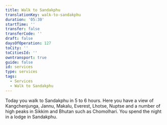 ```yaml
---
title: Walk to Sandakphu
translationKey: walk-to-sandakphu
duration: '05:30'
startTime: ''
transfer: false
transferCode: ''
draft: false
daysOfOperation: 127
toCity: ''
toCitiesId: ''
owntransport: true
guide: false
id: services
type: services
tags:
  - Services
  - Walk to Sandakphu
---
```

Today you walk to Sandakphu in 5 to 6 hours. Here you have a view of Kangchenjunga, Jannu, Makalu, Everest, Lhotse, Nuptse and a number of high peaks in Sikkim and Bhutan such as Chomolhari. You spend the night in a lodge in Sandakphu.